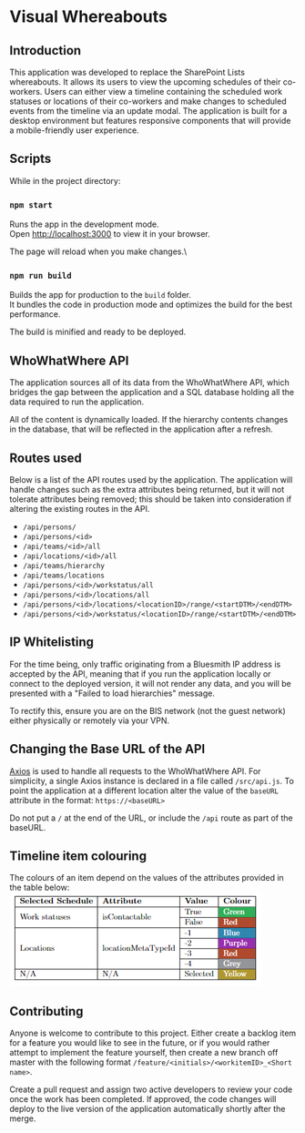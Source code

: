 # Visual Whereabouts

## Introduction

This application was developed to replace the SharePoint Lists whereabouts. It allows its users to view the upcoming schedules of their co-workers. Users can either view a timeline containing the scheduled work statuses or locations of their co-workers and make changes to scheduled events from the timeline via an update modal.
The application is built for a desktop environment but features responsive components that will provide a mobile-friendly user experience.

## Scripts

While in the project directory:

### `npm start`

Runs the app in the development mode.\
Open [http://localhost:3000](http://localhost:3000) to view it in your browser.

The page will reload when you make changes.\

### `npm run build`

Builds the app for production to the `build` folder.\
It bundles the code in production mode and optimizes the build for the best performance.

The build is minified and ready to be deployed.

## WhoWhatWhere API

The application sources all of its data from the WhoWhatWhere API, which bridges the gap between the application and a SQL database holding all the data required to run the application.

All of the content is dynamically loaded. If the hierarchy contents changes in the database, that will be reflected in the application after a refresh.

## Routes used

Below is a list of the API routes used by the application. The application will handle changes such as the extra attributes being returned, but it will not tolerate attributes being removed; this should be taken into consideration if altering the existing routes in the API.

- `/api/persons/`
- `/api/persons/<id>`
- `/api/teams/<id>/all`
- `/api/locations/<id>/all`
- `/api/teams/hierarchy`
- `/api/teams/locations`
- `/api/persons/<id>/workstatus/all`
- `/api/persons/<id>/locations/all`
- `/api/persons/<id>/locations/<locationID>/range/<startDTM>/<endDTM>`
- `/api/persons/<id>/workstatus/<locationID>/range/<startDTM>/<endDTM>`

## IP Whitelisting

For the time being, only traffic originating from a Bluesmith IP address is accepted by the API, meaning that if you run the application locally or connect to the deployed version, it will not render any data, and you will be presented with a "Failed to load hierarchies" message.

To rectify this, ensure you are on the BIS network (not the guest network) either physically or remotely via your VPN.

## Changing the Base URL of the API

[Axios](https://axios-http.com/docs/intro) is used to handle all requests to the WhoWhatWhere API. For simplicity, a single Axios instance is declared in a file called `/src/api.js`. To point the application at a different location alter the value of the `baseURL` attribute in the format:
`https://<baseURL>`

Do not put a `/` at the end of the URL, or include the `/api` route as part of the baseURL.

## Timeline item colouring

The colours of an item depend on the values of the attributes provided in the table below:
![Item Colours](itemColours.png)

## Contributing

Anyone is welcome to contribute to this project. Either create a backlog item for a feature you would like to see in the future, or if you would rather attempt to implement the feature yourself, then create a new branch off master with the following format `/feature/<initials>/<workitemID>_<Short name>`.

Create a pull request and assign two active developers to review your code once the work has been completed.
If approved, the code changes will deploy to the live version of the application automatically shortly after the merge.
